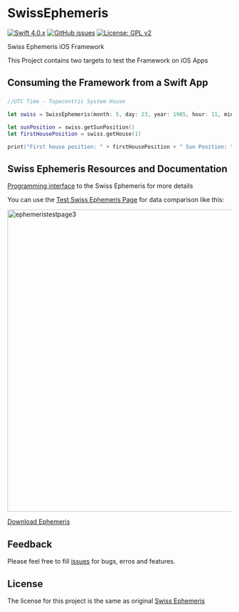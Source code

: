 # SwissEphemeris
[![Swift 4.0.x](https://img.shields.io/badge/Swift-4.0.x-orange.svg?style=flat)](https://swift.org/)
[![GitHub issues](https://img.shields.io/github/issues/silvinaroldan/SwissEphemeris.svg)](https://github.com/silvinaroldan/SwissEphemeris/issues)  [![License: GPL v2](https://img.shields.io/badge/License-GPL%20v2-blue.svg)](https://www.gnu.org/licenses/old-licenses/gpl-2.0.en.html)

            
Swiss Ephemeris iOS Framework

This Project contains two targets to test the Framework  on iOS Apps

## Consuming the Framework from a Swift App

### 
```swift
//UTC Time - Topocentric System House

let swiss = SwissEphemeris(month: 5, day: 23, year: 1985, hour: 11, minutes: 40, seconds: 0, houseType: "T", latitude: -31.632389, longitude: -60.699459)

let sunPosition = swiss.getSunPosition()
let firstHousePosition = swiss.getHouse(1)

print("First house position: " + firstHousePosition + " Sun Position: " + sunPosition)
```


## Swiss Ephemeris Resources and Documentation
[Programming interface](http://www.astro.com/swisseph/swephprg.htm) to the Swiss Ephemeris for more details

You can use the [Test Swiss Ephemeris Page](http://www.astro.com/swisseph/swetest.htm) for data comparison like this:

<img width="679" alt="ephemeristestpage3" src="https://user-images.githubusercontent.com/8246422/36180307-92b8befc-10fe-11e8-8b52-5ea32f7dd675.png">

[Download Ephemeris](http://www.astro.com/ftp/swisseph/)

## Feedback

Please feel free to fill [issues](http://github.com/silvinaroldan/SwissEphemeris/issues) for bugs, erros and features.

## License

The license for this project is the same as original [Swiss Ephemeris](http://www.astro.com/swisseph/swephinfo_e.htm)